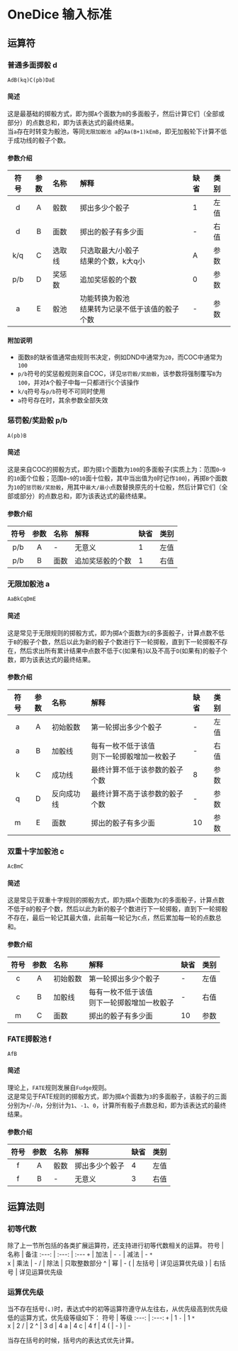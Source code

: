 # OneDice 输入标准

## 运算符

### 普通多面掷骰 d
```
AdB(kq)C(pb)DaE
```
#### 简述
这是最基础的掷骰方式，即为掷`A`个面数为`B`的多面骰子，然后计算它们（全部或部分）的点数总和，即为该表达式的最终结果。  
当`a`存在时转变为骰池，等同`无限加骰池 a`的`Aa(B+1)kEmB`，即无加骰轮下计算不低于成功线的骰子个数。    

#### 参数介绍
 符号 | 参数 | 名称 | 解释 | 缺省 | 类别
 :---: | :---: | :--- | :--- | :--- | :---
 d | A | 骰数 | 掷出多少个骰子 | 1 | 左值
 d | B | 面数 | 掷出的骰子有多少面 | - | 右值
 k/q | C | 选取线 | 只选取最大/小骰子</br>结果的个数，k大q小 | A | 参数
 p/b | D | 奖惩数 | 追加奖惩骰的个数 | 0 | 参数
 a | E | 骰池 | 功能转换为骰池</br>结果转为记录不低于该值的骰子个数 | - | 参数

#### 附加说明
 - 面数`B`的缺省值通常由规则书决定，例如DND中通常为`20`，而COC中通常为`100`
 - `p/b`符号的奖惩骰规则来自COC，详见`惩罚骰/奖励骰`，该参数将强制覆写`B`为`100`，并对`A`个骰子中每一只都进行`C`个该操作
 - `k/q`符号与`p/b`符号不可同时使用
 - `a`符号存在时，其余参数全部失效


### 惩罚骰/奖励骰 p/b
```
A(pb)B
```
#### 简述
这是来自COC的掷骰方式，即为掷`1`个面数为`100`的多面骰子(实质上为：范围`0~9`的`10`面个位骰；范围`0~9`的`10`面十位骰，其中当出值为`0`时记作`100`)，再掷`B`个面数为`10`的`惩罚骰/奖励骰`，用其中`最大/最小`点数替换原先的十位骰，然后计算它们（全部或部分）的点数总和，即为该表达式的最终结果。  

#### 参数介绍
 符号 | 参数 | 名称 | 解释 | 缺省 | 类别
 :---: | :---: | :--- | :--- | :--- | :---
 p/b | A | - | 无意义 | 1 | 左值
 p/b | B | 面数 | 追加奖惩骰的个数 | 1 | 右值


### 无限加骰池 a
```
AaBkCqDmE
```
#### 简述
这是常见于无限规则的掷骰方式，即为掷`A`个面数为`E`的多面骰子，计算点数不低于`B`的骰子个数，然后以此为新的骰子个数进行下一轮掷骰，直到下一轮掷骰不存在，然后求出所有累计结果中点数不低于`C`(如果有)以及不高于`D`(如果有)的骰子个数，即为该表达式的最终结果。  

#### 参数介绍
 符号 | 参数 | 名称 | 解释 | 缺省 | 类别
 :---: | :---: | :--- | :--- | :--- | :---
 a | A | 初始骰数 | 第一轮掷出多少个骰子 | - | 左值
 a | B | 加骰线 | 每有一枚不低于该值</br>则下一轮掷骰增加一枚骰子 | - | 右值
 k | C | 成功线 | 最终计算不低于该参数的骰子个数 | 8 | 参数
 q | D | 反向成功线 | 最终计算不高于该参数的骰子个数 | - | 参数
 m | E | 面数 | 掷出的骰子有多少面 | 10 | 参数


### 双重十字加骰池 c
```
AcBmC
```
#### 简述
这是常见于双重十字规则的掷骰方式，即为掷`A`个面数为`C`的多面骰子，计算点数不低于`B`的骰子个数，然后以此为新的骰子个数进行下一轮掷骰，直到下一轮掷骰不存在，最后一轮记其最大值，此前每一轮记为`C`点，然后累加每一轮的点数总和。  

#### 参数介绍
 符号 | 参数 | 名称 | 解释 | 缺省 | 类别
 :---: | :---: | :--- | :--- | :--- | :---
 c | A | 初始骰数 | 第一轮掷出多少个骰子 | - | 左值
 c | B | 加骰线 | 每有一枚不低于该值</br>则下一轮掷骰增加一枚骰子 | - | 右值
 m | C | 面数 | 掷出的骰子有多少面 | 10 | 参数


### FATE掷骰池 f
```
AfB
```
#### 简述
理论上，`FATE`规则发展自`Fudge`规则。  
这是常见于FATE规则的掷骰方式，即为掷`A`个面数为`3`的多面骰子，该骰子的三面分别为`+`/`-`/`0`，分别计为`1`、`-1`、`0`，计算所有骰子点数总和，即为该表达式的最终结果。  

#### 参数介绍
 符号 | 参数 | 名称 | 解释 | 缺省 | 类别
 :---: | :---: | :--- | :--- | :--- | :---
 f | A | 骰数 | 掷出多少个骰子 | 4 | 左值
 f | B | - | 无意义 | 3 | 右值


## 运算法则

### 初等代数
除了上一节所包括的各类扩展运算符，还支持进行初等代数相关的运算。
 符号 | 名称 | 备注
 :---: | :---: | :---
 `+` | 加法 | -
 `-` | 减法 | -
 `*`</br>x | 乘法 | -
 / | 除法 | 只取整数部分
 ^ | 幂 | -
 ( | 左括号 | 详见运算优先级
 ) | 右括号 | 详见运算优先级


### 运算优先级
当不存在括号`(`、`)`时，表达式中的初等运算符遵守从左往右，从优先级高到优先级低的运算方式，优先级等级如下：
 符号 | 等级
 :---: | :---:
 `+` | 1
 `-` | 1
 `*`</br>x | 2
 / | 2
 ^ | 3
 d | 4
 a | 4
 c | 4
 f | 4
 ( | -
 ) | -

当存在括号的时候，括号内的表达式优先计算。
